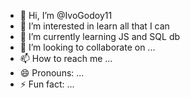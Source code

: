 - 👋 Hi, I’m @IvoGodoy11
- 👀 I’m interested in learn all that I can
- 🌱 I’m currently learning JS and SQL db
- 💞️ I’m looking to collaborate on ...
- 📫 How to reach me ...
- 😄 Pronouns: ...
- ⚡ Fun fact: ...

<!---
IvoGodoy11/IvoGodoy11 is a ✨ special ✨ repository because its `README.md` (this file) appears on your GitHub profile.
You can click the Preview link to take a look at your changes.
--->
